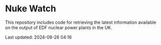 # Nuke Watch

This repository includes code for retrieving the latest information available on the output of EDF nuclear power plants in the UK.

Last updated: 2024-08-26 04:16